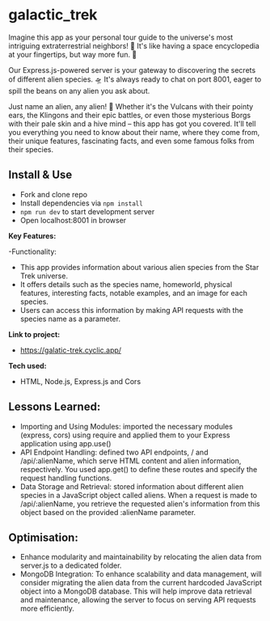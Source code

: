 # galactic_trek
Imagine this app as your personal tour guide to the universe's most intriguing extraterrestrial neighbors! 🌌 It's like having a space encyclopedia at your fingertips, but way more fun. 🚀

Our Express.js-powered server is your gateway to discovering the secrets of different alien species. 🛸 It's always ready to chat on port 8001, eager to spill the beans on any alien you ask about. 

Just name an alien, any alien! 🌠 Whether it's the Vulcans with their pointy ears, the Klingons and their epic battles, or even those mysterious Borgs with their pale skin and a hive mind – this app has got you covered. It'll tell you everything you need to know about their name, where they come from, their unique features, fascinating facts, and even some famous folks from their species.

## Install & Use
-  Fork and clone repo
-  Install dependencies via `npm install`
-  `npm run dev` to start development server
-  Open localhost:8001 in browser

**Key Features:**

-Functionality:
- This app provides information about various alien species from the Star Trek universe.
- It offers details such as the species name, homeworld, physical features, interesting facts, notable examples, and an image for each species.
- Users can access this information by making API requests with the species name as a parameter.

**Link to project:** 
- https://galatic-trek.cyclic.app/

**Tech used:** 
- HTML, Node.js, Express.js and Cors 

## Lessons Learned:
- Importing and Using Modules:  imported the necessary modules (express, cors) using require and applied them to your Express application using app.use()
- API Endpoint Handling:  defined two API endpoints, / and /api/:alienName, which serve HTML content and alien information, respectively. You used app.get() to define these routes and specify the request handling functions.
- Data Storage and Retrieval: stored information about different alien species in a JavaScript object called aliens. When a request is made to /api/:alienName, you retrieve the requested alien's information from this object based on the provided :alienName parameter.
 
## Optimisation:
- Enhance modularity and maintainability by relocating the alien data from server.js to a dedicated folder.
- MongoDB Integration: To enhance scalability and data management, will consider migrating the alien data from the current hardcoded JavaScript object into a MongoDB database. This will help improve data retrieval and maintenance, allowing the server to focus on serving API requests more efficiently. 
